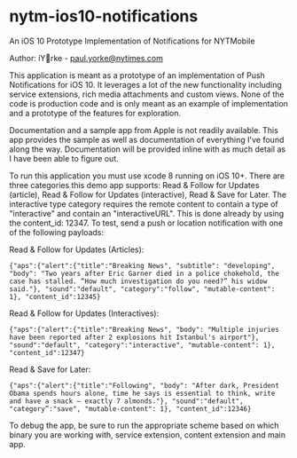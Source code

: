 # nytm-ios10-notifications
An iOS 10 Prototype Implementation of Notifications for NYTMobile

Author: iYrke - <paul.yorke@nytimes.com>

This application is meant as a prototype of an implementation of Push Notifications for iOS 10. It leverages a lot of the new functionality including service extensions, rich media attachments and custom views. None of the code is production code and is only meant as an example of implementation and a prototype of the features for exploration.

Documentation and a sample app from Apple is not readily available. This app provides the sample as well as documentation of everything I've found along the way. Documentation will be provided inline with as much detail as I have been able to figure out. 

To run this application you must use xcode 8 running on iOS 10+. There are three categories this demo app supports: Read & Follow for Updates (article), Read & Follow for Updates (interactive), Read & Save for Later. The interactive type category requires the remote content to contain a type of "interactive" and contain an "interactiveURL". This is done already by using the content_id: 12347. To test, send a push or location notification with one of the following payloads:

Read & Follow for Updates (Articles):

```
{"aps":{"alert":{"title":"Breaking News", "subtitle": "developing", "body": "Two years after Eric Garner died in a police chokehold, the case has stalled. “How much investigation do you need?” his widow said."}, "sound":"default", "category":"follow", "mutable-content": 1}, "content_id":12345}
```

Read & Follow for Updates (Interactives):

```
{"aps":{"alert":{"title":"Breaking News", "body": "Multiple injuries have been reported after 2 explosions hit Istanbul's airport"}, "sound":"default", "category":"interactive", "mutable-content": 1}, "content_id":12347}
```

Read & Save for Later:

```
{"aps":{"alert":{"title":"Following", "body": "After dark, President Obama spends hours alone, time he says is essential to think, write and have a snack — exactly 7 almonds."}, "sound":"default", "category”:"save", "mutable-content": 1}, "content_id":12346}
```

To debug the app, be sure to run the appropriate scheme based on which binary you are working with, service extension, content extension and main app. 
